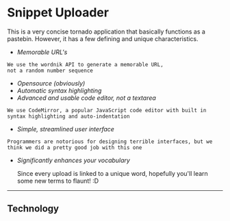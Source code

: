 Snippet Uploader
=================

This is a very concise tornado application that basically functions as a pastebin.
However, it has a few defining and unique characteristics.

*	 *Memorable URL's*
	 
    We use the wordnik API to generate a memorable URL, 
    not a random number sequence
*	 *Opensource (obviously)*
*	 *Automatic syntax highlighting*
*	 *Advanced and usable code editor, not a textarea*
	 
    We use CodeMirror, a popular JavaScript code editor with built in syntax highlighting and auto-indentation
*	 *Simple, streamlined user interface*

    Programmers are notorious for designing terrible interfaces, but we think we did a pretty good job with this one
*	*Significantly enhances your vocabulary*

    Since every upload is linked to a unique word, hopefully you'll learn some new terms to flaunt! :D

***

Technology
-----------
